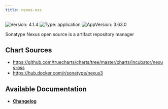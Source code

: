 ```yaml
---
title: nexus-oss
---
```


![Version: 4.1.4](https://img.shields.io/badge/Version-4.1.4-informational?style=flat-square) ![Type: application](https://img.shields.io/badge/Type-application-informational?style=flat-square) ![AppVersion: 3.63.0](https://img.shields.io/badge/AppVersion-3.63.0-informational?style=flat-square)

Sonatype Nexus open source is a artifact repository manager

## Chart Sources

- https://github.com/truecharts/charts/tree/master/charts/incubator/nexus-oss
- https://hub.docker.com/r/sonatype/nexus3

## Available Documentation

- [**Changelog**](./CHANGELOG.md)
